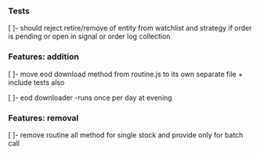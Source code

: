 ### Tests

[ ]- should reject retire/remove of entity from watchlist and strategy if order is pending or open in signal or order log collection


### Features: addition

[ ]- move eod download method from routine.js to its own separate file + include tests also

[ ]- eod downloader -runs once per day at evening



### Features: removal
[ ]- remove routine all method for single stock and provide only for batch call
